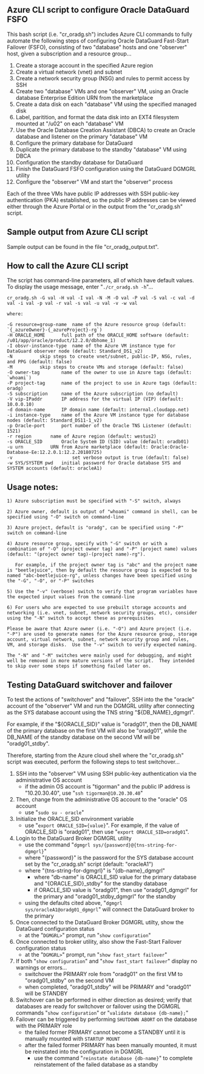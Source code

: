## Azure CLI script to configure Oracle DataGuard FSFO

This bash script (i.e. "cr_oradg.sh") includes Azure CLI commands to fully automate the following steps of configuring Oracle DataGuard Fast-Start Failover (FSFO), consisting of two "database" hosts and one "observer" host, given a subscription and a resource group...

1. Create a storage account in the specified Azure region
2. Create a virtual network (vnet) and subnet
3. Create a network security group (NSG) and rules to permit access by SSH
4. Create two "database" VMs and one "observer" VM, using an Oracle database Enterprise Edition URN from the marketplace
5. Create a data disk on each "database" VM using the specified managed disk
6. Label, paritition, and format the data disk into an EXT4 filesystem mounted at "/u02" on each "database" VM
7. Use the Oracle Database Creation Assistant (DBCA) to create an Oracle database and listener on the primary "database" VM
8. Configure the primary database for DataGuard
9. Duplicate the primary database to the standby "database" VM using DBCA
10. Configuration the standby database for DataGuard
11. Finish the DataGuard FSFO configuration using the DataGuard DGMGRL utility
12. Configure the "observer" VM and start the "observer" process

Each of the three VMs have public IP addresses with SSH public-key authentication (PKA) established, so the public IP addresses can be viewed either through the Azure Portal or in the output from the "cr_oradg.sh" script.

## Sample output from Azure CLI script

Sample output can be found in the file "cr_oradg_output.txt".

## How to call the Azure CLI script

The script has command-line parameters, all of which have default values.  To display the usage message, enter "`./cr_oradg.sh -h`"...

	cr_oradg.sh -G val -H val -I val -N -M -O val -P val -S val -c val -d val -i val -p val -r val -s val -u val -v -w val

	where:

	-G resource=group-name	name of the Azure resource group (default: `{_azureOwner}-{_azureProject}-rg`)
	-H ORACLE_HOME		full path of the ORACLE_HOME software (default: /u01/app/oracle/product/12.2.0/dbhome_1)
	-I obsvr-instance-type	name of the Azure VM instance type for DataGuard observer node (default: Standard_DS1_v2)
	-N			skip steps to create vnet/subnet, public-IP, NSG, rules, and PPG (default: false)
	-M			skip steps to create VMs and storage (default: false)
	-O owner-tag		name of the owner to use in Azure tags (default: `whoami`)
	-P project-tag		name of the project to use in Azure tags (default: oradg)
	-S subscription		name of the Azure subscription (no default)
	-V vip-IPaddr		IP address for the virtual IP (VIP) (default: 10.0.0.10)
	-d domain-name		IP domain name (default: internal.cloudapp.net)
	-i instance-type	name of the Azure VM instance type for database nodes (default: Standard_DS11-1_v2)
	-p Oracle-port		port number of the Oracle TNS Listener (default: 1521)
	-r region		name of Azure region (default: westus2)
	-s ORACLE_SID		Oracle System ID (SID) value (default: oradb01)
	-u urn			URN from Azure marketplace (default: Oracle:Oracle-Database-Ee:12.2.0.1:12.2.20180725)
	-v                      set verbose output is true (default: false)
	-w SYS/SYSTEM pwd	initial password for Oracle database SYS and SYSTEM accounts (default: oracleA1)

## Usage notes:

	1) Azure subscription must be specified with "-S" switch, always

	2) Azure owner, default is output of "whoami" command in shell, can be specified using "-O" switch on command-line

	3) Azure project, default is "oradg", can be specified using "-P" switch on command-line

	4) Azure resource group, specify with "-G" switch or with a combination of "-O" (project owner tag) and "-P" (project name) values (default: "(project owner tag)-(project name)-rg").

	   For example, if the project owner tag is "abc" and the project name is "beetlejuice", then by default the resource group is expected to be named "abc-beetlejuice-rg", unless changes have been specified using the "-G", "-O", or "-P" switches

	5) Use the "-v" (verbose) switch to verify that program variables have the expected input values from the command-line

	6) For users who are expected to use prebuilt storage accounts and networking (i.e. vnet, subnet, network security groups, etc), consider using the "-N" switch to accept these as prerequisites 

	Please be aware that Azure owner (i.e. "-O") and Azure project (i.e. "-P") are used to generate names for the Azure resource group, storage account, virtual network, subnet, network security group and rules, VM, and storage disks.  Use the "-v" switch to verify expected naming.

	The "-N" and "-M" switches were mainly used for debugging, and might well be removed in more mature versions of the script.  They intended to skip over some steps if something failed later on.

## Testing DataGuard switchover and failover

To test the actions of "switchover" and "failover", SSH into the the "oracle" account of the "observer" VM and run the DGMGRL utility after connecting as the SYS database account using the TNS string "${DB_NAME}_dgmgrl".

For example, if the "${ORACLE_SID}" value is "oradg01", then the DB_NAME of the primary database on the first VM will also be "oradg01", while the DB_NAME of the standby database on the second VM will be "oradg01_stdby".

Therefore, starting from the Azure cloud shell where the "cr_oradg.sh" script was executed, perform the following steps to test switchover...

1. SSH into the "observer" VM using SSH public-key authentication via the administrative OS account
   - if the admin OS account is "tigorman" and the public IP address is "10.20.30.40", use "`ssh tigorman@10.20.30.40`"
2. Then, change from the administrative OS account to the "oracle" OS account
   - use "`sudo su - oracle`"
3. Initialize the ORACLE_SID environment variable
   - use "`export ORACLE_SID={value}`". For example, if the value of ORACLE_SID is "oradg01", then use "`export ORACLE_SID=oradg01`".
4. Login to the DataGuard Broker DGMGRL utility
   - use the command "`dgmgrl sys/{password}@{tns-string-for-dgmgrl}`"
   - where "{password}" is the password for the SYS database account set by the "cr_oradg.sh" script (default: "oracleA1")
   - where "{tns-string-for-dgmgrl}" is "{db-name}_dgmgrl"
      - where "db-name" is ORACLE_SID value for the primary database and "{ORACLE_SID}_stdby" for the standby database
      - if ORACLE_SID value is "oradg01", then use "oradg01_dgmgrl" for the primary and "oradg01_stdby_dgmgrl" for the standby
   - using the defaults cited above, "`dgmgrl sys/oracleA1@oradg01_dgmgrl`" will connect the DataGuard broker to the primary
5. Once connected to the DataGuard Broker DGMGRL utilty, show the DataGuard configuration status
   - at the "`DGMGRL>`" prompt, run "`show configuration`"
6. Once connected to broker utility, also show the Fast-Start Failover configuration status
   - at the "`DGMGRL>`" prompt, run "`show fast_start failover`"
7. If both "`show configuration`" and "`show fast_start failover`" display no warnings or errors...
   - switchover the PRIMARY role from "oradg01" on the first VM to "oradg01_stdby" on the second VM
   - when completed, "oradg01_stdby" will be PRIMARY and "oradg01" will be STANDBY
8. Switchover can be performed in either direction as desired; verify that databases are ready for switchover or failover using the DGMGRL commands "`show configuration`" or "`validate database {db-name};`" 
9. Failover can be triggered by performing `SHUTDOWN ABORT` on the database with the PRIMARY role
   - the failed former PRIMARY cannot become a STANDBY until it is manually mounted with `STARTUP MOUNT`
   - after the failed former PRIMARY has been manually mounted, it must be reinstated into the configuration in DGMGRL
      - use the command "`reinstate database {db-name}`" to complete reinstatement of the failed database as a standby
